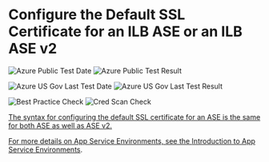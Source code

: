 # Configure the Default SSL Certificate for an ILB ASE or an ILB ASE v2

![Azure Public Test Date](https://azurequickstartsservice.blob.core.windows.net/badges/201-web-app-ase-ilb-configure-default-ssl/PublicLastTestDate.svg)
![Azure Public Test Result](https://azurequickstartsservice.blob.core.windows.net/badges/201-web-app-ase-ilb-configure-default-ssl/PublicDeployment.svg)

![Azure US Gov Last Test Date](https://azurequickstartsservice.blob.core.windows.net/badges/201-web-app-ase-ilb-configure-default-ssl/FairfaxLastTestDate.svg)
![Azure US Gov Last Test Result](https://azurequickstartsservice.blob.core.windows.net/badges/201-web-app-ase-ilb-configure-default-ssl/FairfaxDeployment.svg)

![Best Practice Check](https://azurequickstartsservice.blob.core.windows.net/badges/201-web-app-ase-ilb-configure-default-ssl/BestPracticeResult.svg)
![Cred Scan Check](https://azurequickstartsservice.blob.core.windows.net/badges/201-web-app-ase-ilb-configure-default-ssl/CredScanResult.svg)

<a href="https://portal.azure.com/#create/Microsoft.Template/uri/https%3A%2F%2Fraw.githubusercontent.com%2Fazure%2Fazure-quickstart-templates%2Fmaster%2F201-web-app-ase-ilb-configure-default-ssl%2Fazuredeploy.json" target="_blank">

The syntax for configuring the default SSL certificate for an ASE is the same
for both ASE as well as ASE v2.

For more details on App Service Environments, see the
[Introduction to App Service Environments](https://docs.microsoft.com/azure/app-service/app-service-environment/app-service-env-intro/).
